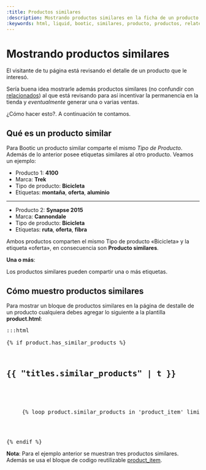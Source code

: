 ```yaml
---
:title: Productos similares
:description: Mostrando productos similares en la ficha de un producto
:keywords: html, liquid, bootic, similares, producto, productos, related_products, has_similar_products, similar_products
---
```


# Mostrando productos similares 


El visitante de tu página está revisando el detalle de un producto que le
interesó.

Sería buena idea mostrarle además productos similares (no confundir con
[relacionados][relacionados]) al que está revisando para así incentivar la
permanencia en la tienda y _eventualmente_ generar una o varias ventas.

¿Cómo hacer esto?. A continuación te contamos.

## Qué es un producto similar

Para Bootic un producto similar comparte el mismo *Tipo de Producto*. Además de
lo anterior posee etiquetas similares al otro producto. Veamos un ejemplo:

* Producto 1: **4100**
* Marca: **Trek**
* Tipo de producto: **Bicicleta**
* Etiquetas: **montaña**, **oferta**, **aluminio**

<hr />

* Producto 2: **Synapse 2015**
* Marca: **Cannondale**
* Tipo de producto: **Bicicleta**
* Etiquetas: **ruta**, **oferta**, **fibra**

Ambos productos comparten el mismo Tipo de producto «Bicicleta» y la etiqueta «oferta», en
consecuencia son **Producto similares**.

<div class="note info">
  <p><strong>Una o más</strong>:</p>
  <p> Los productos similares pueden compartir una o más etiquetas.</p>
</div>

## Cómo muestro productos similares

Para mostrar un bloque de productos similares  en
la página de destalle de un producto cualquiera debes agregar lo siguiente a la
plantilla **product.html**: 

<pre>:::html
<!-- product.html -->
{% if product.has_similar_products %}
<div id="similar-products">
  <h2>{{ "titles.similar_products" | t }}</h2>
  <ul class="products clearfix">
  {% loop product.similar_products in 'product_item' limit:3 %}
  </ul>
</div><!-- /similar-products -->
{% endif %}
</pre>

**Nota**: Para el ejemplo anterior se muestran tres productos similares. Además
se usa el bloque de codigo reutilizable [product_item](/es/diseno/recetas/product-item).

[relacionados]:/es/diseno/recetas/productos-relacionados "Definición de relacionados"
